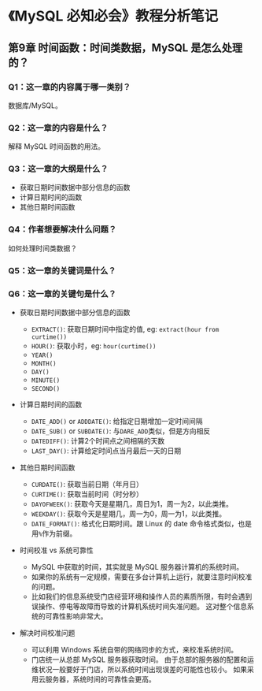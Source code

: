 # 《MySQL 必知必会》教程分析笔记

## 第9章 时间函数：时间类数据，MySQL 是怎么处理的？

### Q1：这一章的内容属于哪一类别？

数据库/MySQL。

### Q2：这一章的内容是什么？

解释 MySQL 时间函数的用法。

### Q3：这一章的大纲是什么？

- 获取日期时间数据中部分信息的函数
- 计算日期时间的函数
- 其他日期时间函数

### Q4：作者想要解决什么问题？

如何处理时间类数据？

### Q5：这一章的关键词是什么？

### Q6：这一章的关键句是什么？

- 获取日期时间数据中部分信息的函数
  - `EXTRACT()`: 获取日期时间中指定的值, eg: `extract(hour from curtime())`
  - `HOUR()`: 获取小时，eg: `hour(curtime())`
  - `YEAR()`
  - `MONTH()`
  - `DAY()`
  - `MINUTE()`
  - `SECOND()`

- 计算日期时间的函数
  - `DATE_ADD()` or `ADDDATE()`: 给指定日期增加一定时间间隔
  - `DATE_SUB()` or `SUBDATE()`: 与`DARE_ADD`类似，但是方向相反
  - `DATEDIFF()`: 计算2个时间点之间相隔的天数
  - `LAST_DAY()`: 计算给定时间点当月最后一天的日期

- 其他日期时间函数
  - `CURDATE()`: 获取当前日期（年月日）
  - `CURTIME()`: 获取当前时间（时分秒）
  - `DAYOFWEEK()`: 获取今天是星期几，周日为1，周一为2，以此类推。
  - `WEEKDAY()`: 获取今天是星期几，周一为0，周一为1，以此类推。
  - `DATE_FORMAT()`: 格式化日期时间。跟 Linux 的 date 命令格式类似，也是用`%`作为前缀。

- 时间校准 vs 系统可靠性
  - MySQL 中获取的时间，其实就是 MySQL 服务器计算机的系统时间。
  - 如果你的系统有一定规模，需要在多台计算机上运行，就要注意时间校准的问题。
  - 比如我们的信息系统受门店经营环境和操作人员的素质所限，有时会遇到误操作、停电等故障而导致的计算机系统时间失准问题。
    这对整个信息系统的可靠性影响非常大。

- 解决时间校准问题
  - 可以利用 Windows 系统自带的网络同步的方式，来校准系统时间。
  - 门店统一从总部 MySQL 服务器获取时间。
    由于总部的服务器的配置和运维状况一般要好于门店，所以系统时间出现误差的可能性也较小。
    如果采用云服务器，系统时间的可靠性会更高。
